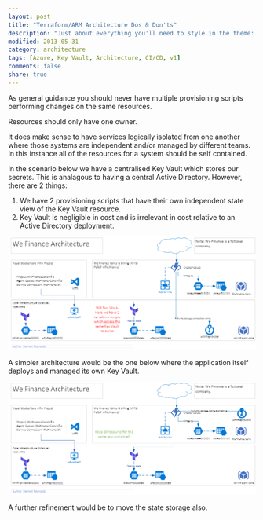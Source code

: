 ```yaml
---
layout: post
title: "Terraform/ARM Architecture Dos & Don'ts"
description: "Just about everything you'll need to style in the theme: headings, paragraphs, blockquotes, tables, code blocks, and more."
modified: 2013-05-31
category: architecture
tags: [Azure, Key Vault, Architecture, CI/CD, v1]
comments: false
share: true
---
```


As general guidance you should never have multiple provisioning scripts performing changes on the same resources.  

Resources should only have one owner.

It does make sense to have services logically isolated from one another where those systems are independent and/or managed by different teams.  In this instance all of the resources for a system should be self contained.

In the scenario below we have a centralised Key Vault which stores our secrets.  This is analagous to having a central Active Directory.  However, there are 2 things:

1. We have 2 provisioning scripts that have their own independent state view of the Key Vault resource.
2. Key Vault is negligible in cost and is irrelevant in cost relative to an Active Directory deployment.

![](/images/WeFinance-POC-02-wont-work.png)

A simpler architecture would be the one below where the application itself deploys and managed its own Key Vault.

![](/images/WeFinance-POC-02-will-work.png)

A further refinement would be to move the state storage also.